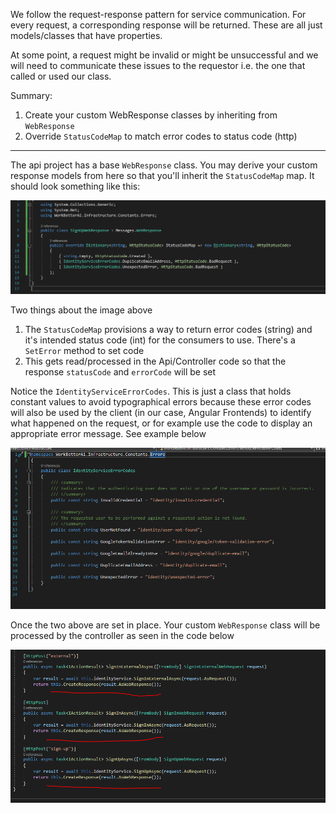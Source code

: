 We follow the request-response pattern for service communication. For every request, a corresponding response will be returned. These are all just models/classes that have properties.

At some point, a request might be invalid or might be unsuccessful and we will need to communicate these issues to the requestor i.e. the one that called or used our class.

Summary:
1. Create your custom WebResponse classes by inheriting from `WebResponse`
2. Override `StatusCodeMap` to match error codes to status code (http)

---

The api project has a base `WebResponse` class. You may derive your custom response models from here so that you'll inherit the `StatusCodeMap` map. It should look something like this:

![image.png](/.attachments/image-5a427aa4-4a1c-4293-94b4-d4efb755a440.png)

Two things about the image above
1. The `StatusCodeMap` provisions a way to return error codes (string) and it's intended status code (int) for the consumers to use. There's a `SetError` method to set code
2. This gets read/processed in the Api/Controller code so that the response `statusCode` and `errorCode` will be set 


Notice the `IdentityServiceErrorCodes`. This is just a class that holds constant values to avoid typographical errors because these error codes will also be used by the client (in our case, Angular Frontends) to identify what happened on the request, or for example use the code to display an appropriate error message. See example below

![image.png](/.attachments/image-ec4ffcc8-feb7-43c8-a18f-7970353c1cb7.png)

Once the two above are set in place. Your custom `WebResponse` class will be processed by the controller as seen in the code below

![image.png](/.attachments/image-06443d5a-cb98-4f33-b962-64efb9825a54.png)